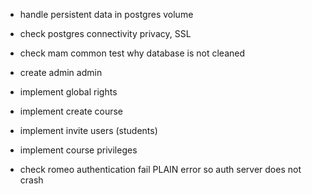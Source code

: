 
- handle persistent data in postgres volume
- check postgres connectivity privacy, SSL
- check mam common test why database is not cleaned

- create admin admin
- implement global rights
- implement create course
- implement invite users (students)
- implement course privileges
- check romeo authentication fail PLAIN error so auth server does not crash
